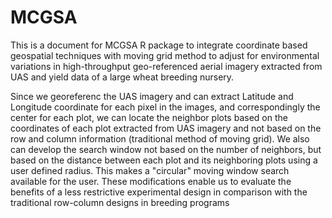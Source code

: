 # MCGSA
This is a document for MCGSA R package to integrate coordinate based geospatial techniques with moving grid method to adjust for environmental variations in high-throughput geo-referenced aerial imagery extracted from UAS and yield data of a large wheat breeding nursery.

Since we georeferenc the UAS imagery and can extract Latitude and Longitude coordinate for each pixel in the images, and correspondingly the center for each plot, we can locate the neighbor plots based on the coordinates of each plot extracted from UAS imagery and not based on the row and column information (traditional method of moving grid). We also can develop the search window not based on the number of neighbors, but based on the distance between each plot and its neighboring plots using a user defined radius. This makes a "circular" moving window search available for the user. These modifications enable us to evaluate the benefits of a less restrictive experimental design in comparison with the traditional row-column designs in breeding programs
